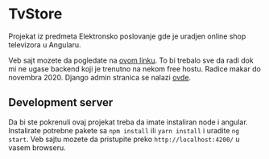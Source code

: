 # TvStore

Projekat iz predmeta Elektronsko poslovanje gde je uradjen online shop televizora u Angularu.

Veb sajt mozete da pogledate na [ovom linku](https://tv-store-81074.web.app/). To bi trebalo sve da radi dok mi ne ugase backend koji je trenutno na nekom free hostu. Radice makar do novembra 2020. Django admin stranica se nalazi [ovde](https://voyab.pythonanywhere.com/admin).

## Development server

Da bi ste pokrenuli ovaj projekat treba da imate instaliran node i angular. Instalirate potrebne pakete sa `npm install` ili `yarn install` i uradite `ng start`. Veb sajtu mozete da pristupite preko `http://localhost:4200/` u vasem browseru.
